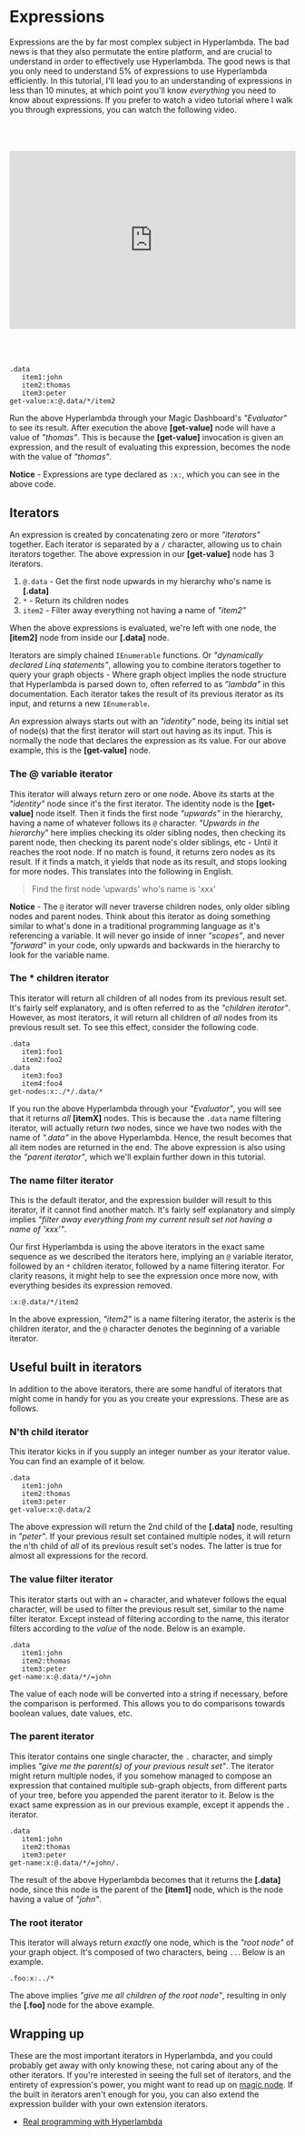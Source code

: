 # Expressions

Expressions are the by far most complex subject in Hyperlambda. The bad news
is that they also permutate the entire platform, and are crucial to understand
in order to effectively use Hyperlambda. The good news is that you only need to
understand 5% of expressions to use Hyperlambda efficiently. In this tutorial,
I'll lead you to an understanding of expressions in less than 10 minutes,
at which point you'll know _everything_ you need to know about expressions.
If you prefer to watch a video tutorial where I walk you through expressions,
you can watch the following video.

<div style="position:relative; padding-bottom:56.25%; padding-top:30px; height:0; overflow:hidden;margin-top:4rem;margin-bottom:4rem;">
<iframe width="560" height="315" style="position:absolute; top:0; left:0; width:100%; height:100%;" src="https://www.youtube.com/embed/5aryFBciBSo" frameborder="0" allow="accelerometer; autoplay; encrypted-media; gyroscope; picture-in-picture" allowfullscreen></iframe>
</div>

```
.data
   item1:john
   item2:thomas
   item3:peter
get-value:x:@.data/*/item2
```

Run the above Hyperlambda through your Magic Dashboard's _"Evaluator"_ to see its
result. After execution the above **[get-value]** node will have a value of _"thomas"_.
This is because the **[get-value]** invocation is given an expression, and the result
of evaluating this expression, becomes the node with the value of _"thomas"_.

**Notice** - Expressions are type declared as `:x:`, which you can see in the above
code.

## Iterators

An expression is created by concatenating zero or more _"iterators"_ together.
Each iterator is separated by a `/` character, allowing us to chain iterators
together. The above expression in our **[get-value]** node has 3 iterators.

1. `@.data` - Get the first node upwards in my hierarchy who's name is **[.data]**
2. `*` - Return its children nodes
3. `item2` - Filter away everything not having a name of _"item2"_

When the above expressions is evaluated, we're left with one node, the **[item2]**
node from inside our **[.data]** node.

Iterators are simply chained `IEnumerable` functions.
Or _"dynamically declared Linq statements"_, allowing you to combine iterators
together to query your graph objects - Where graph object implies
the node structure that Hyperlambda is parsed down to, often referred to as _"lambda"_
in this documentation. Each iterator takes the result of its previous iterator
as its input, and returns a new `IEnumerable`.

An expression always starts out with an _"identity"_ node, being its initial
set of node(s) that the first iterator will start out having as its input.
This is normally the node that declares the expression as its value. For our
above example, this is the **[get-value]** node.

### The @ variable iterator

This iterator will always return zero or one node. Above its starts at the _"identity"_
node since it's the first iterator. The identity node is the **[get-value]** node itself.
Then it finds the first node _"upwards"_ in the hierarchy, having a name of whatever
follows its `@` character. _"Upwards in the hierarchy_" here implies checking its
older sibling nodes, then checking its parent node, then checking its parent node's
older siblings, etc - Until it reaches the root node. If no match is found, it returns
zero nodes as its result. If it finds a match, it yields that node as its result,
and stops looking for more nodes. This translates into the following in English.

> Find the first node 'upwards' who's name is 'xxx'

**Notice** - The `@` iterator will never traverse children nodes, only older sibling
nodes and parent nodes. Think about this iterator as doing something similar to
what's done in a traditional programming language as it's referencing a variable.
It will never go inside of inner _"scopes"_, and never _"forward"_ in your code,
only upwards and backwards in the hierarchy to look for the variable name.

### The * children iterator

This iterator will return all children of all nodes from its previous result set.
It's fairly self explanatory, and is often referred to as the _"children iterator"_.
However, as most iterators, it will return all children of _all_ nodes from its
previous result set. To see this effect, consider the following code.

```
.data
   item1:foo1
   item2:foo2
.data
   item3:foo3
   item4:foo4
get-nodes:x:./*/.data/*
```

If you run the above Hyperlambda through your _"Evaluator"_, you will see that
it returns _all_ **[itemX]** nodes. This is because the `.data` name filtering
iterator, will actually return _two_ nodes, since we have two nodes with the name
of _".data"_ in the above Hyperlambda. Hence, the result becomes that all item
nodes are returned in the end. The above expression is also using the _"parent iterator"_,
which we'll explain further down in this tutorial.

### The name filter iterator

This is the default iterator, and the expression builder will result to this
iterator, if it cannot find another match. It's fairly self explanatory and
simply implies _"filter away everything from my current result set not having a name of 'xxx'"_.

Our first Hyperlambda is using the above iterators in the exact same sequence as
we described the iterators here, implying an `@` variable iterator, followed by an `*`
children iterator, followed by a name filtering iterator. For clarity reasons,
it might help to see the expression once more now, with everything besides its
expression removed.

```
:x:@.data/*/item2
```

In the above expression, _"item2"_ is a name filtering iterator, the asterix
is the children iterator, and the `@` character denotes the beginning of
a variable iterator.

## Useful built in iterators

In addition to the above iterators, there are some handful of iterators
that might come in handy for you as you create your expressions. These
are as follows.

### N'th child iterator

This iterator kicks in if you supply an integer number as your iterator
value. You can find an example of it below.

```
.data
   item1:john
   item2:thomas
   item3:peter
get-value:x:@.data/2
```

The above expression will return the 2nd child of the **[.data]** node,
resulting in _"peter"_. If your previous result set contained multiple
nodes, it will return the n'th child of _all_ of its previous result set's
nodes. The latter is true for almost all expressions for the record.

### The value filter iterator

This iterator starts out with an `=` character, and whatever follows the
equal character, will be used to filter the previous result set, similar
to the name filter iterator. Except instead of filtering according to the
name, this iterator filters according to the _value_ of the node. Below
is an example.

```
.data
   item1:john
   item2:thomas
   item3:peter
get-name:x:@.data/*/=john
```

The value of each node will be converted into a string if necessary,
before the comparison is performed. This allows you to do comparisons
towards boolean values, date values, etc.

### The parent iterator

This iterator contains one single character, the `.` character, and
simply implies _"give me the parent(s) of your previous result set"_.
The iterator might return multiple nodes, if you somehow managed to
compose an expression that contained multiple sub-graph objects,
from different parts of your tree, before you appended the parent
iterator to it. Below is the exact same expression as in our previous
example, except it appends the `.` iterator.

```
.data
   item1:john
   item2:thomas
   item3:peter
get-name:x:@.data/*/=john/.
```

The result of the above Hyperlambda becomes that it returns the **[.data]**
node, since this node is the parent of the **[item1]** node, which is the
node having a value of _"john"_.

### The root iterator

This iterator will always return _exactly_ one node, which is the
_"root node"_ of your graph object. It's composed of two characters,
being `..`. Below is an example.

```
.foo:x:../*
```

The above implies _"give me all children of the root node"_, resulting
in only the **[.foo]** node for the above example.

## Wrapping up

These are the most important iterators in Hyperlambda, and you could probably
get away with only knowing these, not caring about any of the other iterators.
If you're interested in seeing the full set of iterators, and
the entirety of expression's power, you might want to read up on
[magic node](/documentation/magic.node). If the built in iterators
aren't enough for you, you can also extend the expression builder
with your own extension iterators.

* [Real programming with Hyperlambda](/tutorials/lambda)
